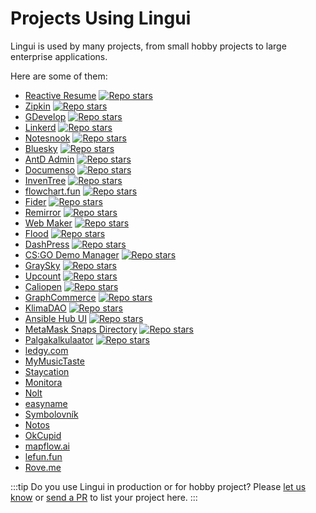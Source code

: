 # Projects Using Lingui

Lingui is used by many projects, from small hobby projects to large enterprise applications.

Here are some of them:

- [Reactive Resume](https://rxresu.me/) [![Repo stars](https://img.shields.io/github/stars/AmruthPillai/Reactive-Resume?cacheSeconds=86400)](https://github.com/AmruthPillai/Reactive-Resume)
- [Zipkin](https://zipkin.io/) [![Repo stars](https://img.shields.io/github/stars/openzipkin/zipkin?cacheSeconds=86400)](https://github.com/openzipkin/zipkin)
- [GDevelop](https://gdevelop.io/) [![Repo stars](https://img.shields.io/github/stars/4ian/GDevelop?cacheSeconds=86400)](https://github.com/4ian/GDevelop)
- [Linkerd](https://linkerd.io/) [![Repo stars](https://img.shields.io/github/stars/linkerd/linkerd2?cacheSeconds=86400)](https://github.com/linkerd/linkerd2)
- [Notesnook](https://notesnook.com/) [![Repo stars](https://img.shields.io/github/stars/streetwriters/notesnook?cacheSeconds=86400)](https://github.com/streetwriters/notesnook)
- [Bluesky](https://bsky.app/) [![Repo stars](https://img.shields.io/github/stars/bluesky-social/social-app?cacheSeconds=86400)](https://github.com/bluesky-social/social-app)
- [AntD Admin](https://github.com/zuiidea/antd-admin#readme) [![Repo stars](https://img.shields.io/github/stars/zuiidea/antd-admin?cacheSeconds=86400)](https://github.com/zuiidea/antd-admin)
- [Documenso](https://documenso.com/) [![Repo stars](https://img.shields.io/github/stars/documenso/documenso?cacheSeconds=86400)](https://github.com/documenso/documenso)
- [InvenTree](https://docs.inventree.org/en/stable/) [![Repo stars](https://img.shields.io/github/stars/inventree/InvenTree?cacheSeconds=86400)](https://github.com/inventree/InvenTree)
- [flowchart.fun](https://flowchart.fun/) [![Repo stars](https://img.shields.io/github/stars/tone-row/flowchart-fun?cacheSeconds=86400)](https://github.com/tone-row/flowchart-fun)
- [Fider](https://fider.io/) [![Repo stars](https://img.shields.io/github/stars/getfider/fider?cacheSeconds=86400)](https://github.com/getfider/fider)
- [Remirror](https://remirror.io/) [![Repo stars](https://img.shields.io/github/stars/remirror/remirror?cacheSeconds=86400)](https://github.com/remirror/remirror)
- [Web Maker](https://webmaker.app/) [![Repo stars](https://img.shields.io/github/stars/chinchang/web-maker?cacheSeconds=86400)](https://github.com/chinchang/web-maker)
- [Flood](https://flood.js.org/) [![Repo stars](https://img.shields.io/github/stars/jesec/flood?cacheSeconds=86400)](https://github.com/jesec/flood)
- [DashPress](https://dashpress.io/) [![Repo stars](https://img.shields.io/github/stars/dashpresshq/dashpress?cacheSeconds=86400)](https://github.com/dashpresshq/dashpress)
- [CS:GO Demo Manager](https://cs-demo-manager.com/) [![Repo stars](https://img.shields.io/github/stars/akiver/cs-demo-manager?cacheSeconds=86400)](https://github.com/akiver/cs-demo-manager)
- [GraySky](https://graysky.app/) [![Repo stars](https://img.shields.io/github/stars/mozzius/graysky?cacheSeconds=86400)](https://github.com/mozzius/graysky)
- [Upcount](https://www.upcount.app/) [![Repo stars](https://img.shields.io/github/stars/madisvain/upcount?cacheSeconds=86400)](https://github.com/madisvain/upcount)
- [Caliopen](https://www.caliopen.org/) [![Repo stars](https://img.shields.io/github/stars/CaliOpen/Caliopen?cacheSeconds=86400)](https://github.com/CaliOpen/Caliopen/tree/master/src/frontend/web_application)
- [GraphCommerce](https://graphcommerce.org/) [![Repo stars](https://img.shields.io/github/stars/graphcommerce-org/graphcommerce?cacheSeconds=86400)](https://github.com/graphcommerce-org/graphcommerce)
- [KlimaDAO](https://www.klimadao.finance/) [![Repo stars](https://img.shields.io/github/stars/KlimaDAO/klimadao?cacheSeconds=86400)](https://github.com/KlimaDAO/klimadao)
- [Ansible Hub UI](https://www.redhat.com/en/technologies/management/ansible/automation-hub) [![Repo stars](https://img.shields.io/github/stars/ansible/ansible-hub-ui?cacheSeconds=86400)](https://github.com/ansible/ansible-hub-ui)
- [MetaMask Snaps Directory](https://snaps.metamask.io/) [![Repo stars](https://img.shields.io/github/stars/MetaMask/snaps-directory?cacheSeconds=86400)](https://github.com/MetaMask/snaps-directory)
- [Palgakalkulaator](https://www.palgakalkulaator.ee/) [![Repo stars](https://img.shields.io/github/stars/madisvain/palgakalkulaator?cacheSeconds=86400)](https://github.com/madisvain/palgakalkulaator)
- [ledgy.com](https://www.ledgy.com/)
- [MyMusicTaste](https://www.mymusictaste.com/)
- [Staycation](https://www.staycation.co/)
- [Monitora](https://monitora.cz/)
- [Nolt](https://nolt.io/)
- [easyname](https://www.easyname.com/)
- [Symbolovník](http://www.symbolovnik.cz)
- [Notos](https://www.notos.co)
- [OkCupid](https://www.okcupid.com)
- [mapflow.ai](https://mapflow.ai)
- [lefun.fun](https://lefun.fun)
- [Rove.me](https://rove.me)

:::tip
Do you use Lingui in production or for hobby project? Please [let us know](https://github.com/lingui/js-lingui/discussions/1404) or [send a PR](https://github.com/lingui/js-lingui/pulls) to list your project here.
:::
